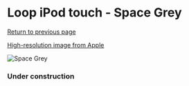 # Loop iPod touch - Space Grey

[Return to previous page](/ipod_touch)

[High-resolution image from Apple](https://store.storeimages.cdn-apple.com/8756/as-images.apple.com/is/MF631?wid=4500&hei=4500&fmt=png)

<div style="width: 384px"><img src="/everysource/MF631.png" alt="Space Grey"></div>

### Under construction
